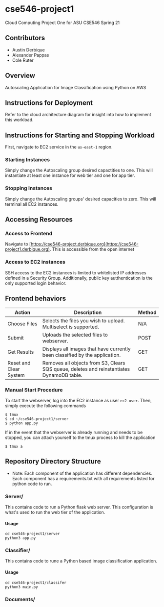 # cse546-project1
Cloud Computing Project One for ASU CSE546 Spring 21

## Contributors
- Austin Derbique
- Alexander Pappas
- Cole Ruter

## Overview
Autoscaling Application for Image Classification using Python on AWS

## Instructions for Deployment
Refer to the cloud architecture diagram for insight into how to implement this workload.

## Instructions for Starting and Stopping Workload
First, navigate to EC2 service in the `us-east-1` region.
### Starting Instances
Simply change the Autoscaling group desired capactities to one. This will instantiate at least one instance for web tier and one for app tier.
### Stopping Instances
Simply change the Autoscaling groups' desired capacities to zero. This will terminal all EC2 instances.

## Accessing Resources
### Access to Frontend
Navigate to [https://cse546-project.derbique.org](https://cse546-project1.derbique.org). This is accessible from the open internet

### Access to EC2 instances
SSH access to the EC2 instances is limited to whitelisted IP addresses defined in a Security Group. Additionally, public key autthentication is the only supported login behavior.

## Frontend behaviors
|Action|Description|Method|
|------|-----------|------|
|Choose Files|Selects the files you wish to upload. Multiselect is supported.|N/A|
|Submit|Uploads the selected files to webserver.|POST|
|Get Results|Displays all images that have currently been classified by the application.|GET|
|Reset and Clear System|Removes all objects from S3, Clears SQS queue, deletes and reinstantiates DynamoDB table.|GET|

### Manual Start Procedure
To start the webserver, log into the EC2 instance as user `ec2-user`. Then, simply execute the following commands
```
$ tmux
$ cd ~/cse546-project1/server
$ python app.py
```

If in the event that the webserver is already running and needs to be stopped, you can attach yourself to the tmux process to kill the application
```
$ tmux a
```

## Repository Directory Structure
- Note: Each component of the application has different dependencies. Each component has a requirements.txt with all requirements listed for python code to run.
### Server/
This contains code to run a Python flask web server. This configuration is what's used to run the web tier of the application.
#### Usage
```
cd cse546-project1/server
python3 app.py
```
### Classifier/
This contains code to rune a Python based image classification application. 
#### Usage
```
cd cse546-project1/classifer
python3 main.py
```
### Documents/

